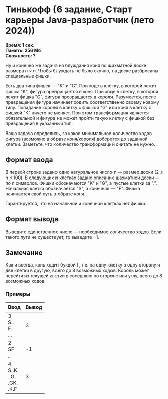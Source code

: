 <h1 class="title">Тинькофф (6 задание, Старт карьеры Java-разработчик (лето 2024))</h1>
<p><b>Время: 1 сек.<br>Память: 256 Мб<br>Сложность: ?</b></p>
<p>Ну и конечно же задача на блуждания коня по шахматной доске размера n × n. Чтобы блуждать не было скучно, на доске разбросаны специальные фишки.</p>
<p>Есть два типа фишек — "K" и "G". При ходе в клетку, в которой лежит фишка "K", фигура превращается в коня. При ходе в клетку, в которой лежит фишка "G", фигура превращается в короля. Разумеется, после превращения фигура начинает ходить соответственно своему новому типу. Попадание короля в клетку с фишкой "G" или коня в клетку с фишкой "K" ничего не меняет. При этом трансформация является обязательной и фигура не может пройти такую клетку с фишкой без превращения в указанный тип.</p>
<p>Ваша задача определить, за какое минимальное количество ходов фигура (возможно в образе коня/короля) доберется до заданной клетки. Заметьте, что количество трансформаций считать не нужно.</p>

<h2>Формат ввода</h2>
<p>В первой строке задано одно натуральное число n — размер доски (2 ≤ n ≤ 100). В следующих n клетках задано описание шахматной доски — по n символов. Фишки обозначаются "K" и "G", а пустые клетки за ".". Начальная клетка обозначается "S", а конечная — "F". Фишка начинается свой путь в образе коня.</p>
<p>Гарантируется, что на начальной и конечной клетках нет фишки.</p>

<h2>Формат вывода</h2>
<p>Выведите единственное число — необходимое количество ходов. Если такого пути не существует, то выведите −1.</p>

<h2>Замечание</h2>
<p>Как и всегда, конь ходит буквой Г, т.е. на одну клетку в одну сторону и две клетки в другую, всего до 8 возможных ходов. Король может перейти из текущей клетки в соседнюю по стороне или углу, всего до 8 возможных ходов.</p>

<h3>Примеры</h3>
<table class="sample-tests">
  <thead>
     <tr>
        <th>Ввод</th>
        <th>Вывод</th>
     </tr>
  </thead>
  <tbody>
     <tr>
        <td>3<br>S..<br>F..<br>...</td>
        <td>3</td>
     </tr>
     <tr>
        <td>2<br>SF<br>..</td>
        <td>-1</td>
     </tr>
     <tr>
        <td>4<br>S..K<br>..G.<br>.GK.<br>.K.F</td>
        <td>3</td>
     </tr>

  </tbody>
</table>